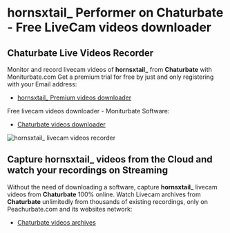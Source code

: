 # hornsxtail_ Performer on Chaturbate - Free LiveCam videos downloader

## Chaturbate Live Videos Recorder

Monitor and record livecam videos of **hornsxtail_** from **Chaturbate** with Moniturbate.com
Get a premium trial for free by just and only registering with your Email address:
* [hornsxtail_ Premium videos downloader](https://moniturbate.com/request-demo-licence-key.html)

Free livecam videos downloader - Moniturbate Software:
* [Chaturbate videos downloader](https://moniturbate.com/moniturbate-download-software.html)

![hornsxtail_ livecam videos recorder](https://peachurnet.com/templates/moniturbate-software.png)


## Capture hornsxtail_ videos from the Cloud and watch your recordings on Streaming

Without the need of downloading a software, capture **hornsxtail_** livecam videos from **Chaturbate** 100% online.
Watch Livecam archives from **Chaturbate** unlimitedly from thousands of existing recordings, only on Peachurbate.com and its websites network:
* [Chaturbate videos archives](https://peachurnet.com/)